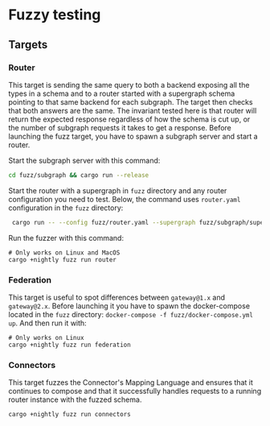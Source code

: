 # Fuzzy testing

## Targets

### Router

This target is sending the same query to both a backend exposing all the types in a schema and to a router started with a supergraph schema pointing to that same backend for each subgraph. The target then checks that both answers are the same.
The invariant tested here is that router will return the expected response regardless of how the schema is cut up, or the number of subgraph requests it takes to get a response.
Before launching the fuzz target, you have to spawn a subgraph server and start a router.

Start the subgraph server with this command:
```bash
cd fuzz/subgraph && cargo run --release
```

Start the router with a supergraph in `fuzz` directory and any router configuration you need to test. Below, the command uses `router.yaml` configuration in the `fuzz` directory:
```bash
 cargo run -- --config fuzz/router.yaml --supergraph fuzz/subgraph/supergraph.graphql --dev --log=trace
```

Run the fuzzer with this command:

```
# Only works on Linux and MacOS
cargo +nightly fuzz run router
```

### Federation

This target is useful to spot differences between `gateway@1.x` and `gateway@2.x`. Before launching it you have to spawn the docker-compose located in the `fuzz` directory: `docker-compose -f fuzz/docker-compose.yml up`.
And then run it with:

```
# Only works on Linux
cargo +nightly fuzz run federation
```

### Connectors

This target fuzzes the Connector's Mapping Language and ensures that it continues to compose and that it
successfully handles requests to a running router instance with the fuzzed schema.

```
cargo +nightly fuzz run connectors
```
